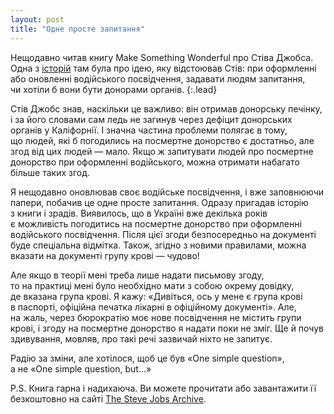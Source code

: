 ```yaml
---
layout: post
title: "Одне просте запитання"
---
```


Нещодавно читав книгу Make Something Wonderful про Стіва Джобса. Одна з [історій](https://book.stevejobsarchive.com/#sid-1332) там була про ідею, яку відстоював Стів: при оформленні або оновленні водійського посвідчення, задавати людям запитання, чи хотіли б вони бути донорами органів.
{:.lead}

Стів Джобс знав, наскільки це важливо: він отримав донорську печінку, і за його словами сам ледь не загинув через дефіцит донорських органів у Каліфорнії. І значна частина проблеми полягає в тому, що людей, які б погодились на посмертне донорство є достатньо, але згод від цих людей — мало. Якщо ж запитувати людей про посмертне донорство при оформленні водійського, можна отримати набагато більше таких згод.

Я нещодавно оновлював своє водійське посвідчення, і вже заповнюючи папери, побачив це одне просте запитання. Одразу пригадав історію з книги і зрадів. Виявилось, що в Україні вже декілька років є можливість погодитись на посмертне донорство при оформленні водійського посвідчення. Після цієї згоди безпосередньо на документі буде спеціальна відмітка. Також, згідно з новими правилами, можна вказати на документі групу крові — чудово!

Але якщо в теорії мені треба лише надати письмову згоду, то на практиці мені було необхідно мати з собою окрему довідку, де вказана група крові. Я кажу: «Дивіться, ось у мене є група крові в паспорті, офіційна печатка лікарні в офіційному документі». Але, на жаль, через бюрократію моє нове посвідчення не містить групи крові, і згоду на посмертне донорство я надати поки не зміг. Ще й почув здивування, мовляв, про такі речі зазвичай ніхто не запитує.

Радію за зміни, але хотілося, щоб це був «One simple question», а не «One simple question, but...»

P.S. Книга гарна і надихаюча. Ви можете прочитати або завантажити її безкоштовно на сайті [The Steve Jobs Archive](https://stevejobsarchive.com/book).
